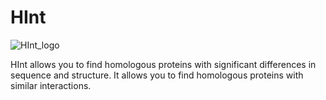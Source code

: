 # HInt
![HInt_logo](https://github.com/user-attachments/assets/f4701588-b624-4afa-aa8f-9a3352a6572c)


HInt allows you to find homologous proteins with significant differences in sequence and structure.
It allows you to find homologous proteins with similar interactions.
